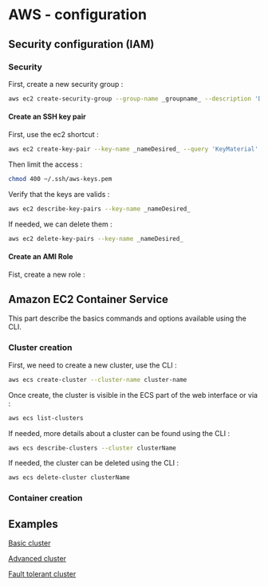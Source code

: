 # AWS - configuration

## Security configuration (IAM)

### Security

First, create a new security group :

```bash
aws ec2 create-security-group --group-name _groupname_ --description 'Description of the Group'
```

#### Create an SSH key pair

First, use the ec2 shortcut :

```bash
aws ec2 create-key-pair --key-name _nameDesired_ --query 'KeyMaterial' --output text > ~ /.ssh/aws-keys.pem
```

Then limit the access :

```bash
chmod 400 ~/.ssh/aws-keys.pem
```

Verify that the keys are valids :

```bash
aws ec2 describe-key-pairs --key-name _nameDesired_
```

If needed, we can delete them :

```bash
aws ec2 delete-key-pairs --key-name _nameDesired_
```

#### Create an AMI Role

Fist, create a new role :



## Amazon EC2 Container Service

This part describe the basics commands and options available using the CLI.

### Cluster creation

First, we need to create a new cluster, use the CLI :

```bash
aws ecs create-cluster --cluster-name cluster-name
```

Once create, the cluster is visible in the ECS part of the web interface or via :

```bash
aws ecs list-clusters
```

If needed, more details about a cluster can be found using the CLI :

```bash
aws ecs describe-clusters --cluster clusterName
```

If needed, the cluster can be deleted using the CLI :

```bash
aws ecs delete-cluster clusterName
```

### Container creation



## Examples

[Basic cluster](AWS/basic.md)

[Advanced cluster](AWS/advanced.md)

[Fault tolerant cluster](AWS/fault_tolerant.md)
